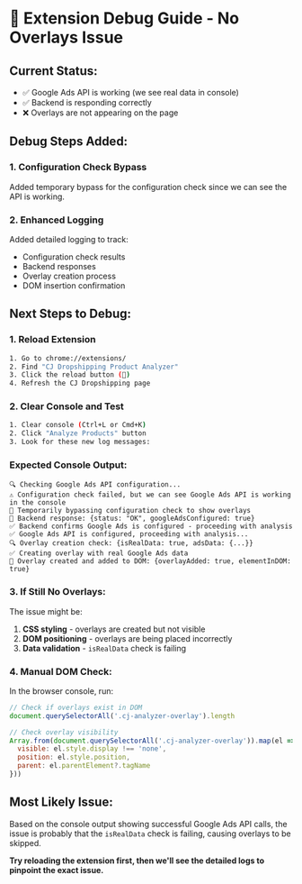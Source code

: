 # 🔧 Extension Debug Guide - No Overlays Issue

## Current Status:
- ✅ Google Ads API is working (we see real data in console)
- ✅ Backend is responding correctly
- ❌ Overlays are not appearing on the page

## Debug Steps Added:

### 1. Configuration Check Bypass
Added temporary bypass for the configuration check since we can see the API is working.

### 2. Enhanced Logging
Added detailed logging to track:
- Configuration check results
- Backend responses
- Overlay creation process
- DOM insertion confirmation

## Next Steps to Debug:

### 1. Reload Extension
```bash
1. Go to chrome://extensions/
2. Find "CJ Dropshipping Product Analyzer"
3. Click the reload button (🔄)
4. Refresh the CJ Dropshipping page
```

### 2. Clear Console and Test
```bash
1. Clear console (Ctrl+L or Cmd+K)
2. Click "Analyze Products" button
3. Look for these new log messages:
```

### Expected Console Output:
```
🔍 Checking Google Ads API configuration...
⚠️ Configuration check failed, but we can see Google Ads API is working in the console
🔄 Temporarily bypassing configuration check to show overlays
🔧 Backend response: {status: "OK", googleAdsConfigured: true}
✅ Backend confirms Google Ads is configured - proceeding with analysis
✅ Google Ads API is configured, proceeding with analysis...
🔍 Overlay creation check: {isRealData: true, adsData: {...}}
✅ Creating overlay with real Google Ads data
🎯 Overlay created and added to DOM: {overlayAdded: true, elementInDOM: true}
```

### 3. If Still No Overlays:
The issue might be:
1. **CSS styling** - overlays are created but not visible
2. **DOM positioning** - overlays are being placed incorrectly
3. **Data validation** - `isRealData` check is failing

### 4. Manual DOM Check:
In the browser console, run:
```javascript
// Check if overlays exist in DOM
document.querySelectorAll('.cj-analyzer-overlay').length

// Check overlay visibility
Array.from(document.querySelectorAll('.cj-analyzer-overlay')).map(el => ({
  visible: el.style.display !== 'none',
  position: el.style.position,
  parent: el.parentElement?.tagName
}))
```

## Most Likely Issue:
Based on the console output showing successful Google Ads API calls, the issue is probably that the `isRealData` check is failing, causing overlays to be skipped.

**Try reloading the extension first, then we'll see the detailed logs to pinpoint the exact issue.**
